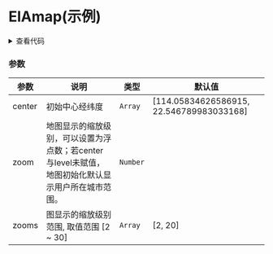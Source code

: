 <script setup>
import amap from './amap.vue'
</script>

# ElAmap(示例)

<ClientOnly>
  <amap />
</ClientOnly>

<details>

<summary>查看代码</summary>

<<< @/examples/amap/amap.vue

</details>


### 参数

| **参数** | **说明**       | **类型** | **默认值** |
| ------------ | -------------- | -------- | -------- |
| center     | 初始中心经纬度  | `Array`  | [114.05834626586915, 22.546789983033168] |
| zoom    | 地图显示的缩放级别，可以设置为浮点数；若center与level未赋值，地图初始化默认显示用户所在城市范围。 | `Number` |  |
| zooms     | 图显示的缩放级别范围, 取值范围 [2 ~ 30] | `Array` | [2, 20] |

